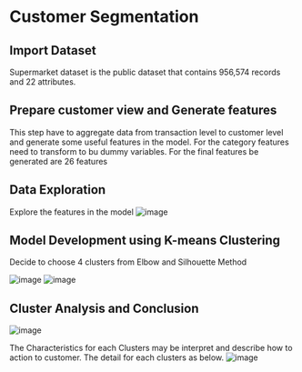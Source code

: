 # Customer Segmentation
## Import Dataset
Supermarket dataset is the public dataset that contains 956,574 records and 22 attributes. 
## Prepare customer view and Generate features
This step have to aggregate data from transaction level to customer level and generate some useful features in the model. For the category features need to transform to bu dummy variables.
For the final features be generated are 26 features
## Data Exploration
Explore the features in the model
![image](https://user-images.githubusercontent.com/47063720/147649741-da6b6057-16b3-43fe-ac0b-85cebede026a.png)
## Model Development using K-means Clustering
Decide to choose 4 clusters from Elbow and Silhouette Method

![image](https://user-images.githubusercontent.com/47063720/147650178-f680d34f-a22e-44b1-9817-54eedf837e89.png)
![image](https://user-images.githubusercontent.com/47063720/147650210-3bbcb883-034e-4349-8a90-845cd0994ff7.png)

## Cluster Analysis and Conclusion

![image](https://user-images.githubusercontent.com/47063720/147650326-76c0abbb-0b87-4982-9e07-8598fa2f5b1a.png)


The Characteristics for each Clusters may be interpret and describe how to action to customer. The detail for each clusters as below.
![image](https://user-images.githubusercontent.com/47063720/147650964-63c8cc21-3c50-44de-9e2b-1d1aa0008bf9.png)


